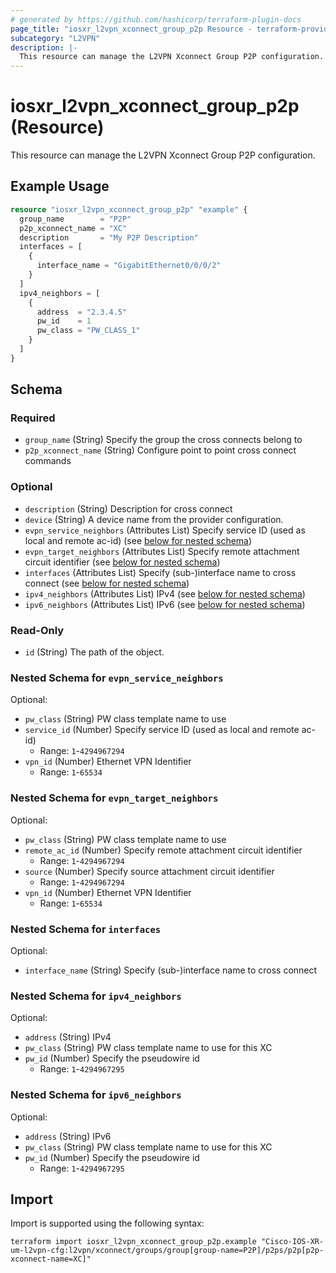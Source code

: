 ```yaml
---
# generated by https://github.com/hashicorp/terraform-plugin-docs
page_title: "iosxr_l2vpn_xconnect_group_p2p Resource - terraform-provider-iosxr"
subcategory: "L2VPN"
description: |-
  This resource can manage the L2VPN Xconnect Group P2P configuration.
---
```


# iosxr_l2vpn_xconnect_group_p2p (Resource)

This resource can manage the L2VPN Xconnect Group P2P configuration.

## Example Usage

```terraform
resource "iosxr_l2vpn_xconnect_group_p2p" "example" {
  group_name        = "P2P"
  p2p_xconnect_name = "XC"
  description       = "My P2P Description"
  interfaces = [
    {
      interface_name = "GigabitEthernet0/0/0/2"
    }
  ]
  ipv4_neighbors = [
    {
      address  = "2.3.4.5"
      pw_id    = 1
      pw_class = "PW_CLASS_1"
    }
  ]
}
```

<!-- schema generated by tfplugindocs -->
## Schema

### Required

- `group_name` (String) Specify the group the cross connects belong to
- `p2p_xconnect_name` (String) Configure point to point cross connect commands

### Optional

- `description` (String) Description for cross connect
- `device` (String) A device name from the provider configuration.
- `evpn_service_neighbors` (Attributes List) Specify service ID (used as local and remote ac-id) (see [below for nested schema](#nestedatt--evpn_service_neighbors))
- `evpn_target_neighbors` (Attributes List) Specify remote attachment circuit identifier (see [below for nested schema](#nestedatt--evpn_target_neighbors))
- `interfaces` (Attributes List) Specify (sub-)interface name to cross connect (see [below for nested schema](#nestedatt--interfaces))
- `ipv4_neighbors` (Attributes List) IPv4 (see [below for nested schema](#nestedatt--ipv4_neighbors))
- `ipv6_neighbors` (Attributes List) IPv6 (see [below for nested schema](#nestedatt--ipv6_neighbors))

### Read-Only

- `id` (String) The path of the object.

<a id="nestedatt--evpn_service_neighbors"></a>
### Nested Schema for `evpn_service_neighbors`

Optional:

- `pw_class` (String) PW class template name to use
- `service_id` (Number) Specify service ID (used as local and remote ac-id)
  - Range: `1`-`4294967294`
- `vpn_id` (Number) Ethernet VPN Identifier
  - Range: `1`-`65534`


<a id="nestedatt--evpn_target_neighbors"></a>
### Nested Schema for `evpn_target_neighbors`

Optional:

- `pw_class` (String) PW class template name to use
- `remote_ac_id` (Number) Specify remote attachment circuit identifier
  - Range: `1`-`4294967294`
- `source` (Number) Specify source attachment circuit identifier
  - Range: `1`-`4294967294`
- `vpn_id` (Number) Ethernet VPN Identifier
  - Range: `1`-`65534`


<a id="nestedatt--interfaces"></a>
### Nested Schema for `interfaces`

Optional:

- `interface_name` (String) Specify (sub-)interface name to cross connect


<a id="nestedatt--ipv4_neighbors"></a>
### Nested Schema for `ipv4_neighbors`

Optional:

- `address` (String) IPv4
- `pw_class` (String) PW class template name to use for this XC
- `pw_id` (Number) Specify the pseudowire id
  - Range: `1`-`4294967295`


<a id="nestedatt--ipv6_neighbors"></a>
### Nested Schema for `ipv6_neighbors`

Optional:

- `address` (String) IPv6
- `pw_class` (String) PW class template name to use for this XC
- `pw_id` (Number) Specify the pseudowire id
  - Range: `1`-`4294967295`

## Import

Import is supported using the following syntax:

```shell
terraform import iosxr_l2vpn_xconnect_group_p2p.example "Cisco-IOS-XR-um-l2vpn-cfg:l2vpn/xconnect/groups/group[group-name=P2P]/p2ps/p2p[p2p-xconnect-name=XC]"
```
